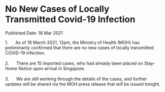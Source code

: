 <html>
    <meta http-equiv="Content-Type" content="text/html; charset=utf-8"/>
    <meta charset="utf-8"/>
    <title>No New Cases of Locally Transmitted Covid-19 Infection</title>
    <body><h1>No New Cases of Locally Transmitted Covid-19 Infection</h1>
    <p>Published Date: 18 Mar 2021</p> 1.&nbsp; &nbsp; &nbsp; As of 18 March 2021, 12pm, the Ministry of Health (MOH) has preliminarily confirmed that there are no new cases of locally transmitted COVID-19 infection.<br><br>2.&nbsp;&nbsp;&nbsp;&nbsp;&nbsp; There are 15 imported cases, who had already been placed on Stay-Home Notice upon arrival in Singapore.<br><br>3.&nbsp;&nbsp;&nbsp;&nbsp;&nbsp; We are still working through the details of the cases, and further updates will be shared via the MOH press release that will be issued tonight.</body>
</html>